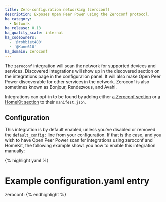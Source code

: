 ```yaml
---
title: Zero-configuration networking (zeroconf)
description: Exposes Open Peer Power using the Zeroconf protocol.
ha_category:
  - Network
ha_release: 0.18
ha_quality_scale: internal
ha_codeowners:
  - '@robbiet480'
  - '@Kane610'
ha_domain: zeroconf
---
```


The `zeroconf` integration will scan the network for supported devices and services. Discovered integrations will show up in the discovered section on the integrations page in the configuration panel. It will also make Open Peer Power discoverable for other services in the network. Zeroconf is also sometimes known as Bonjour, Rendezvous, and Avahi.

Integrations can opt-in to be found by adding either [a Zeroconf section](https://developers.home-assistant.io/docs/en/next/creating_integration_manifest.html#zeroconf) or [a HomeKit section](https://developers.home-assistant.io/docs/en/next/creating_integration_manifest.html#homekit) to their `manifest.json`.

## Configuration

This integration is by default enabled, unless you've disabled or removed the [`default_config:`](https://www.home-assistant.io/integrations/default_config/) line from your configuration. If that is the case, and you wish to have Open Peer Power scan for integrations using zeroconf and HomeKit, the following example shows you how to enable this integration manually:

{% highlight yaml %}
# Example configuration.yaml entry
zeroconf:
{% endhighlight %}
